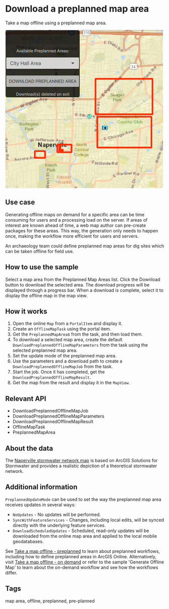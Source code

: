 # Download a preplanned map area

Take a map offline using a preplanned map area.

![](screenshot.png)

## Use case

Generating offline maps on demand for a specific area can be time consuming for users and a processing load on the server. If areas of interest are known ahead of time, a web map author can pre-create packages for these areas. This way, the generation only needs to happen once, making the workflow more efficient for users and servers.

An archaeology team could define preplanned map areas for dig sites which can be taken offline for field use.

## How to use the sample

Select a map area from the Preplanned Map Areas list. Click the Download button to download the selected area. The download progress will be displayed through a progress bar. When a download is complete, select it to display the offline map in the map view.

## How it works

1. Open the online `Map` from a `PortalItem` and display it.
2. Create an `OfflineMapTask` using the portal item.
3. Get the `PreplannedMapArea`s from the task, and then load them.
4. To download a selected map area, create the default `DownloadPreplannedOfflineMapParameters` from the task using the selected preplanned map area.
5. Set the update mode of the preplanned map area.
6. Use the parameters and a download path to create a `DownloadPreplannedOfflineMapJob` from the task.
7. Start the job. Once it has completed, get the  `DownloadPreplannedOfflineMapResult`.
8. Get the map from the result and display it in the `MapView`.

## Relevant API

* DownloadPreplannedOfflineMapJob
* DownloadPreplannedOfflineMapParameters
* DownloadPreplannedOfflineMapResult
* OfflineMapTask
* PreplannedMapArea

## About the data

The [Naperville stormwater network map](https://arcgisruntime.maps.arcgis.com/home/item.html?id=acc027394bc84c2fb04d1ed317aac674) is based on ArcGIS Solutions for Stormwater and provides a realistic depiction of a theoretical stormwater network.

## Additional information

`PreplannedUpdateMode` can be used to set the way the preplanned map area receives updates in several ways:

* `NoUpdates` - No updates will be performed.
* `SyncWithFeatureServices` - Changes, including local edits, will be synced directly with the underlying feature services.
* `DownloadScheduledUpdates` - Scheduled, read-only updates will be downloaded from the online map area and applied to the local mobile geodatabases.

See [Take a map offline - preplanned](https://developers.arcgis.com/java/latest/guide/take-map-offline-preplanned.htm) to learn about preplanned workflows, including how to define preplanned areas in ArcGIS Online. Alternatively, visit [Take a map offline - on demand](https://developers.arcgis.com/java/latest/guide/take-map-offline-ondemand.htm) or refer to the sample 'Generate Offline Map' to learn about the on-demand workflow and see how the workflows differ.

## Tags

map area, offline, preplanned, pre-planned
